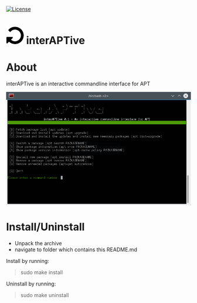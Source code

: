 [![License](https://img.shields.io/badge/license-GPL3-brightgreen.svg)](LICENSE)

![logo](https://raw.githubusercontent.com/yafp/interAPTive/master/doc/fa-repeat_64_0_000000_none.png) interAPTive
==========

# About
interAPTive is an interactive commandline interface for APT


![UI](https://raw.githubusercontent.com/yafp/interAPTive/master/doc/current_ui.png)


# Install/Uninstall
- Unpack the archive
- navigate to folder which contains this README.md

Install by running:
> sudo make install

Uninstall by running:
> sudo make uninstall
